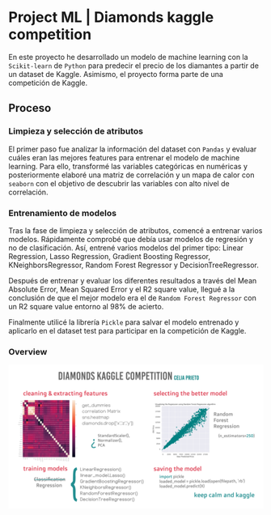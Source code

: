 # Project ML | Diamonds kaggle competition

En este proyecto he desarrollado un modelo de machine learning con la `Scikit-learn` de `Python` para predecir el precio de los diamantes a partir de un dataset de Kaggle. Asimismo, el proyecto forma parte de una competición de Kaggle.

## Proceso

### Limpieza y selección de atributos
El primer paso fue analizar la información del dataset con `Pandas` y evaluar cuáles eran las mejores features para entrenar el modelo de machine learning. Para ello, transformé las variables categóricas en numéricas y posteriormente elaboré una matriz de correlación y un mapa de calor con `seaborn` con el objetivo de descubrir las variables con alto nivel de correlación.  

### Entrenamiento de modelos
Tras la fase de limpieza y selección de atributos, comencé a entrenar varios modelos. Rápidamente comprobé que debía usar modelos de regresión y no de clasificación. Así, entrené varios modelos del primer tipo: Linear Regression, Lasso Regression, Gradient Boosting Regressor, KNeighborsRegressor, Random Forest Regressor y DecisionTreeRegressor. 

Después de entrenar y evaluar los diferentes resultados a través del Mean Absolute Error, Mean Squared Error y el R2 square value, llegué a la conclusión de que el mejor modelo era el de `Random Forest Regressor` con un R2 square value entorno al 98% de acierto.

Finalmente utilicé la librería `Pickle` para salvar el modelo entrenado y aplicarlo en el dataset test para participar en la competición de Kaggle.

### Overview

![alt text](https://github.com/cprietosegura/project-ml-kaggle-diamonds/blob/master/output/overview.jpg)

